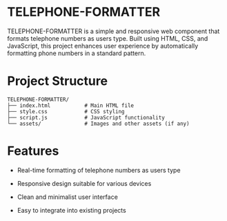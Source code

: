 # TELEPHONE-FORMATTER
TELEPHONE-FORMATTER is a simple and responsive web component that formats telephone numbers as users type. Built using HTML, CSS, and JavaScript, this project enhances user experience by automatically formatting phone numbers in a standard pattern.

# Project Structure
```
TELEPHONE-FORMATTER/
├── index.html           # Main HTML file
├── style.css            # CSS styling
├── script.js            # JavaScript functionality
└── assets/              # Images and other assets (if any)
```
# Features
- Real-time formatting of telephone numbers as users type

- Responsive design suitable for various devices

- Clean and minimalist user interface

- Easy to integrate into existing projects



